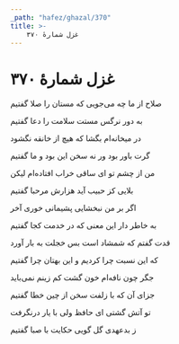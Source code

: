 ```yaml
---
_path: "hafez/ghazal/370"
title: >-
    غزل شمارهٔ ۳۷۰
---
```

# غزل شمارهٔ ۳۷۰

<div class="b" id="bn1"><div class="m1"><p>صلاح از ما چه می‌جویی که مستان را صلا گفتیم</p></div>
<div class="m2"><p>به دور نرگس مستت سلامت را دعا گفتیم</p></div></div>
<div class="b" id="bn2"><div class="m1"><p>در میخانه‌ام بگشا که هیچ از خانقه نگشود</p></div>
<div class="m2"><p>گرت باور بود ور نه سخن این بود و ما گفتیم</p></div></div>
<div class="b" id="bn3"><div class="m1"><p>من از چشم تو ای ساقی خراب افتاده‌ام لیکن</p></div>
<div class="m2"><p>بلایی کز حبیب آید هزارش مرحبا گفتیم</p></div></div>
<div class="b" id="bn4"><div class="m1"><p>اگر بر من نبخشایی پشیمانی خوری آخر</p></div>
<div class="m2"><p>به خاطر دار این معنی که در خدمت کجا گفتیم</p></div></div>
<div class="b" id="bn5"><div class="m1"><p>قدت گفتم که شمشاد است بس خجلت به بار آورد</p></div>
<div class="m2"><p>که این نسبت چرا کردیم و این بهتان چرا گفتیم</p></div></div>
<div class="b" id="bn6"><div class="m1"><p>جگر چون نافه‌ام خون گشت کم زینم نمی‌باید</p></div>
<div class="m2"><p>جزای آن که با زلفت سخن از چین خطا گفتیم</p></div></div>
<div class="b" id="bn7"><div class="m1"><p>تو آتش گشتی ای حافظ ولی با یار درنگرفت</p></div>
<div class="m2"><p>ز بدعهدی گل گویی حکایت با صبا گفتیم</p></div></div>
